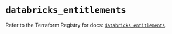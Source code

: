 # `databricks_entitlements`

Refer to the Terraform Registry for docs: [`databricks_entitlements`](https://registry.terraform.io/providers/databricks/databricks/1.83.0/docs/resources/entitlements).
